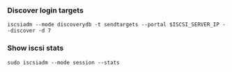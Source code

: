### Discover login targets
```
iscsiadm --mode discoverydb -t sendtargets --portal $ISCSI_SERVER_IP --discover -d 7
```

### Show iscsi stats
```
sudo iscsiadm --mode session --stats
```